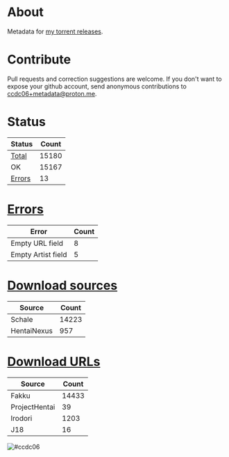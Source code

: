 # About
Metadata for [my torrent releases](https://sukebei.nyaa.si/?q=CCDC06).

# Contribute
Pull requests and correction suggestions are welcome. If you don't want to expose your github account, send anonymous contributions to [ccdc06+metadata@proton.me](mailto:ccdc06+metadata@proton.me).

<!-- [Status] -->
# Status
|Status|Count|
|-|-|
|[Total](indexes/list.csv)|15180|
|OK|15167|
|[Errors](indexes/errors.csv)|13|

# [Errors](indexes/errors.csv)
|Error|Count|
|-|-|
|Empty URL field|8|
|Empty Artist field|5|

# [Download sources](indexes/downloadSource.csv)
|Source|Count|
|-|-|
|Schale|14223|
|HentaiNexus|957|

# [Download URLs](indexes/urlSource.csv)
|Source|Count|
|-|-|
|Fakku|14433|
|ProjectHentai|39|
|Irodori|1203|
|J18|16|
<!-- [/Status] -->

![#ccdc06](https://placehold.co/15x15/ccdc06/ccdc06.png)
